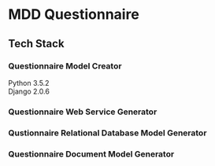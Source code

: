 # MDD Questionnaire





## Tech Stack

### Questionnaire Model Creator
Python 3.5.2    
Django	2.0.6    

### Questionnaire Web Service Generator



### Qustionnaire Relational Database Model Generator



### Questionnaire Document Model Generator


